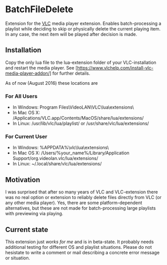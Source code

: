 # BatchFileDelete

Extension for the [VLC] media player extension. Enables batch-processing a playlist while deciding to skip or physically delete the current playing item. In any case, the next item will be played after decision is made.

## Installation

Copy the only lua file to the lua-extension folder of your VLC-installation and restart the media player. See [https://www.vlchelp.com/install-vlc-media-player-addon/] for further details.

As of now (August 2016) these locations are

### For All Users

* In Windows: Program Files\VideoLAN\VLC\lua\extensions\
* In Mac OS X: /Applications/VLC.app/Contents/MacOS/share/lua/extensions/
* In Linux: /usr/lib/vlc/lua/playlist/ or /usr/share/vlc/lua/extensions/

### For Current User

* In Windows: %APPDATA%\vlc\lua\extensions\
* In Mac OS X: /Users/%your_name%/Library/Application Support/org.videolan.vlc/lua/extensions/
* In Linux: ~/.local/share/vlc/lua/extensions/

## Motivation

I was surprised that after so many years of VLC and VLC-extension there was no real option or extension to reliably delete files directly from VLC (or any other media player). Yes, there are some platform-dependent alternatives, but these are not made for batch-processing large playlists with previewing via playing.

## Current state

This extension just _works for me_ and is in beta-state. It probably needs additional testing for different OS and playlist situations. Please do not hesistate to write a comment or mail describing a concrete error message or situation.

[VLC]: https://www.videolan.org/vlc/ "VLC"
